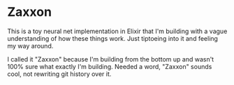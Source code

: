 # Zaxxon

This is a toy neural net implementation in Elixir that I'm building with
a vague understanding of how these things work. Just tiptoeing into it and
feeling my way around.

I called it "Zaxxon" because I'm building from the bottom up and wasn't 100%
sure what exactly I'm building. Needed a word, "Zaxxon" sounds cool, not
rewriting git history over it.



